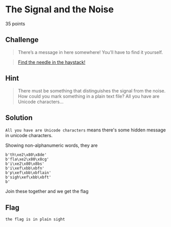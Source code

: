 # The Signal and the Noise
35 points

## Challenge 
> There’s a message in here somewhere! You’ll have to find it yourself.

> [Find the needle in the haystack!](haystack.ef77fe451087.txt)


## Hint
> There must be something that distinguishes the signal from the noise. How could you mark something in a plain text file? All you have are Unicode characters…

## Solution

`All you have are Unicode characters` means there's some hidden message in unicode characters.

Showing non-alphanumeric words, they are

	b'th\xe2\x80\x8de'
	b'fla\xe2\x80\x8cg'
	b'i\xe2\x80\x8bs'
	b'i\xef\xbb\xbfn'
	b'p\xef\xbb\xbflain'
	b'sigh\xef\xbb\xbft'
	b'

Join these together and we get the flag

## Flag

	the flag is in plain sight